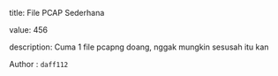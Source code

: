 title: File PCAP Sederhana

value: 456

description: Cuma 1 file pcapng doang, nggak mungkin sesusah itu kan

Author : `daff112`
